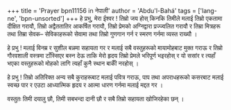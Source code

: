 +++
title = 'Prayer bpn11156 in नेपाली'
author = 'Abdu'l-Bahá'
tags = ['lang-ne', 'bpn-unsorted']
+++
हे प्रभु, मेरा ईश्वर ! तिम्रो जय होस् किनकि तिमीले मलाई तिम्रो एकतामा दीक्षित गरायौ, तिम्रो अद्वैततातिर आकर्षित गरायौ, तिम्रो प्रेमको अग्निद्वारा प्रज्ज्वलित गरायौ र तिम्रा मित्रहरू तथा तिम्रा सेवक– सेविकाहरूको सेवामा तथा तिम्रो गुणगान गर्न र स्मरण गर्नमा व्यस्त राख्यौ । 

हे प्रभु ! मलाई विनम्र र सुशील बन्नमा सहायता गर र मलाई सबै वस्तुहरूको मायामोहबाट मुक्त गराऊ र तिम्रो गौरवशाली वस्त्रमा टाँस्सिएर बस्न देऊ ताकि मेरो हृदय तिम्रो प्रेमले भरिपूर्ण भइरहोस् र यो ससांर र त्यहाँ भएका वस्तुहरूको  मोहको लागि त्यहाँ कुनै स्थान बाकीँ नरहोस् । 

हे प्रभु ! तिम्रो अतिरिक्त अन्य सबै कुराहरूबाट मलाई पवित्र गराऊ, पाप तथा अपराधहरूको कसरबाट मलाई स्वच्छ पार र एउटा आध्यात्मिक हृदय र आत्मा धारण गर्नमा मलाई मद्दत गर । 

वस्तुतः तिमी दयालु छौ, तिमी सबभन्दा दानी छौ र सबै तिम्रो सहायता खोजिरहेका छन् ।
